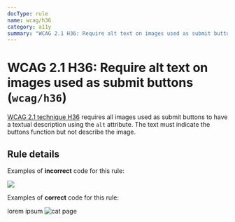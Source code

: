 ```yaml
---
docType: rule
name: wcag/h36
category: a11y
summary: "WCAG 2.1 H36: Require alt text on images used as submit buttons"
---
```


# WCAG 2.1 H36: Require alt text on images used as submit buttons (`wcag/h36`)

[WCAG 2.1 technique H36][1] requires all images used as submit buttons to have a
textual description using the `alt` attribute. The text must indicate the
buttons function but not describe the image.

[1]: https://www.w3.org/WAI/WCAG21/Techniques/html/H36

## Rule details

Examples of **incorrect** code for this rule:

<validate name="incorrect" rules="wcag/h36">
	<a><img src="cat.gif"></a>
</validate>

Examples of **correct** code for this rule:

<validate name="correct" rules="wcag/h36">
	<a>lorem ipsum</a>
	<a><img src="cat.gif" alt="cat page"></a>
</validate>
